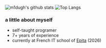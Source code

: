 ![m1dugh's github stats](https://github-readme-stats.vercel.app/api?username=m1dugh&include_all_commits=true&count_private=true&show_icons=true&hide_border=true&bg_color=0d1117&title_color=58a6ff&text_color=8b949e&icon_color=8b949e)
![Top Langs](https://github-readme-stats.vercel.app/api/top-langs/?username=m1dugh&layout=compact&hide_border=true&bg_color=0d1117&title_color=58a6ff&text_color=8b949e&icon_color=8b949e)


### a little about myself
- self-taught programer
- 7+ years of experience
- currently at French IT school of [Epita](https://www.epita.fr/en/) (2026)

